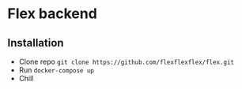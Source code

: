 # Flex backend

## Installation
* Clone repo `git clone https://github.com/flexflexflex/flex.git`
* Run `docker-compose up`
* Chill
##

